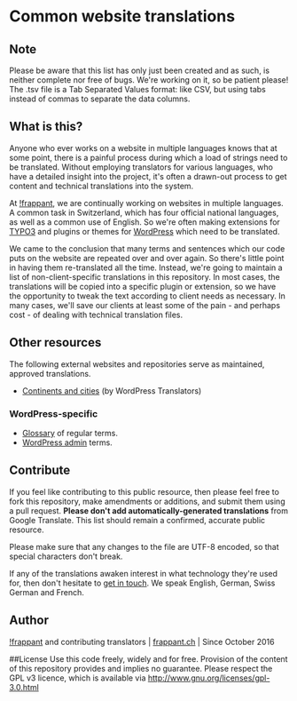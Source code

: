# Common website translations

## Note
Please be aware that this list has only just been created and as such, is neither complete nor free of bugs. 
We're working on it, so be patient please! The .tsv file is a Tab Separated Values format: like CSV, but using 
tabs instead of commas to separate the data columns.

## What is this?
Anyone who ever works on a website in multiple languages knows that at some point, there is a painful 
process during which a load of strings need to be translated. Without employing translators for various 
languages, who have a detailed insight into the project, it's often a drawn-out process to get content and 
technical translations into the system.

At [!frappant](https://frappant.ch/), we are continually working on websites in multiple languages. A common 
task in Switzerland, which has four official national languages, as well as a common use of English. So we're 
often making extensions for [TYPO3](https://frappant.ch/was/#cms) and plugins or themes for [WordPress](https://frappant.ch/was/#cms) which need to be translated.

We came to the conclusion that many terms and sentences which our code puts on the website are repeated over 
and over again. So there's little point in having them re-translated all the time. Instead, we're going to maintain 
a list of non-client-specific translations in this repository. In most cases, the translations will be copied 
into a specific plugin or extension, so we have the opportunity to tweak the text according to client needs as 
necessary. In many cases, we'll save our clients at least some of the pain - and perhaps cost - of dealing 
with technical translation files.

## Other resources
The following external websites and repositories serve as maintained, approved translations.

* [Continents and cities](https://translate.wordpress.org/projects/wp/dev/cc) (by WordPress Translators)

### WordPress-specific
* [Glossary](https://translate.wordpress.org/projects/wp/dev/de/default/glossary) of regular terms.
* [WordPress admin](https://translate.wordpress.org/projects/wp/dev/admin) terms.

## Contribute
If you feel like contributing to this public resource, then please feel free to fork this repository, make amendments 
or additions, and submit them using a pull request. **Please don't add automatically-generated translations** from Google 
Translate. This list should remain a confirmed, accurate public resource.

Please make sure that any changes to the file are UTF-8 encoded, so that special characters don't break.

If any of the translations awaken interest in what technology they're used for, then don't hesitate to [get in touch](mailto:support@frappant.ch). 
We speak English, German, Swiss German and French.

## Author
[!frappant](https://frappant.ch/) and contributing translators | [frappant.ch](https://frappant.ch/) | Since October 2016

##License
Use this code freely, widely and for free. Provision of the content of this repository provides and implies no guarantee. Please respect the GPL v3 licence, which is available via http://www.gnu.org/licenses/gpl-3.0.html
